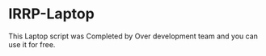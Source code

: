 # IRRP-Laptop
This Laptop script was Completed by Over development team and you can use it for free. 
